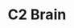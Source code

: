---
title:  "C2 Brain"
description: "Ian joined The New School's [Center for Data Arts](http://www.data-arts.nyc/) to visualize the depth and breadth of conversations that took place at one of the world's most eclectic business conferences. They put together a physical installation and a 3-day live-coding performance to transcribe the substance of C2 Montréal.<br><br>The installation was meant as an immersive prolongation of the conference's experience, where one could get a sense of all the conversations happening around them.<br><br>To accommodate this idea, Ian developed a virtual world revolving around the installation, and turned the LED screens into a window onto the content captured in real time by a team of editors.<br><br>The conference was attended by 5000 people from all over the world. The C2 Brain appeared in hundreds of pictures posted on social media, making it one of the center pieces of the event."
category: c2-brain
year: 2017
with: "Center for Data Arts"
with-link: "http://www.data-arts.nyc/"
for: "C2"
for-link: "https://www.c2montreal.com/"
index: 0
images: ['https://player.vimeo.com/video/241924760', 'https://player.vimeo.com/video/234061896']
tags: ['installation', 'live data']
---